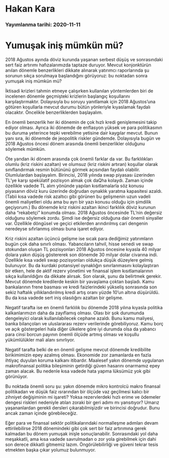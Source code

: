 # Hakan Kara

### Yayımlanma tarihi: 2020-11-11

# Yumuşak iniş mümkün mü?

2018 Ağustos ayında döviz kurunda yaşanan serbest düşüş ve sonrasındaki sert faiz artırımı hafızalarımızda taptaze duruyor. Mevcut konjonktürün anılan dönemle benzerlikleri dikkate alınarak yatırımcı raporlarında şu sorunun sıkça sorulmaya başlandığını görüyoruz: bu noktadan sonra yumuşak iniş mümkün mü?

İktisadi krizleri tahmin etmeye çalışırken kullanılan yöntemlerden biri de incelenen dönemle geçmişteki krizlerin başlangıç koşullarını karşılaştırmaktır. Dolayısıyla bu soruyu yanıtlamak için 2018 Ağustos’una götüren koşullarla mevcut durumu bütün yönleriyle kıyaslamak faydalı olacaktır. Öncelikle benzerliklerden başlayalım.

En önemli benzerlik her iki dönemin de çok hızlı kredi genişlemesini takip ediyor olması. Ayrıca iki dönemde de enflasyon yüksek ve para politikasının bu duruma yeterince tepki verebilme yetisine dair kaygılar mevcut. Bunun yanı sıra, iki dönemde de jeopolitik riskler gündemde. Dolayısıyla bugün ve 2018 Ağustos öncesi dönem arasında önemli benzerlikler olduğunu söylemek mümkün.

Öte yandan iki dönem arasında çok önemli farklar da var. Bu farklılıkları olumlu (kriz riskini azaltan) ve olumsuz (kriz riskini artıran) koşullar olarak sınıflandırmak resmin bütününü görmek açısından faydalı olabilir. Olumlulardan başlayalım. Birincisi, 2018 yılında swap piyasası üzerinden TL’ye karşı spekülatif pozisyon almak çok daQha kolaydı. Zaman içinde özellikle vadede TL alım yönünde yapılan kısıtlamalarla söz konusu piyasanın döviz kuru üzerinde doğrudan oynaklık yaratma kapasitesi azaldı. (Tabii kısa vadede risk azaltıcı gibi görünen bu gelişmenin uzun vadeli önemli maliyetleri oldu ama bu ayrı bir yazı konusu olduğu için şimdilik geçiyorum.) Bu dönemde kriz riskini azaltan ikinci farklılık döviz kurunun daha “rekabetçi” konumda olması. 2018 Ağustos öncesinde TL’nin değersiz olduğunu söylemek zordu. Şimdi ise değersiz olduğuna dair önemli sinyaller var. Özellikle döngüsel ve geçici etkilerden arındırılmış cari dengenin neredeyse sıfırlanmış olması buna işaret ediyor.

Kriz riskini azaltan üçüncü gelişme ise sıcak para dediğimiz yatırımların bugün çok daha sınırlı olması. Yabancıların tahvil, hisse senedi ve swap stokundan oluşan TL pozisyonları 2018 Ağustos öncesine kıyasla 40 milyar dolara yakın düşüş göstererek son dönemde 30 milyar dolar civarına indi. Özellikle kısa vadeli swap pozisyonları oldukça düşük düzeylere gelmiş bulunuyor. Bu da kurdaki potansiyel oynaklığın sınırlanmasını kolaylaştıran bir etken, hele de aktif rezerv yönetimi ve finansal işlem kısıtlamalarının sıkça kullanıldığını da dikkate alırsak. Son olarak, şunu da belirtmek gerekir. Mevcut dönemde kredilerde keskin bir yavaşlama çoktan başladı. Kamu bankalarının frene basması ve kredi faizlerindeki yükseliş sonrasında son sekiz haftalık yıllıklandırılmış kredi artış oranı yüzde 10’un altına düşürüldü. Bu da kısa vadede sert iniş olasılığını azaltan bir gelişme.

Negatif tarafta ise en önemli farklılık bu dönemde 2018 yılına kıyasla politika kalkanlarımızın daha da zayıflamış olması. Olası bir şok durumunda dengeleyici olarak kullanılabilecek cephane azaldı. Bunu kamu maliyesi, banka bilançoları ve uluslararası rezerv verilerinde görebiliyoruz. Kamu borç ve açık göstergeleri hala diğer ülkelere göre iyi durumda olsa da yabancı para cinsi borcun payının önemli ölçüde artmış olması ve koşullu yükümlülükler mali alanı sınırlıyor.

Negatif tarafta belki de en önemli gelişme mevcut dönemde kredibilite birikimimizin epey azalmış olması. Ekonomide zor zamanlarda en fazla ihtiyaç duyulan koruma kalkanı itibardır. Maalesef yakın dönemde uygulanan makrofinansal politika bileşiminin getirdiği güven hasarını onarmamız epey zaman alacak. Bu nedenle kısa vadede hata yapma lüksümüz yok gibi görünüyor.

Bu noktada önemli soru şu: yakın dönemde mikro kontrolcü makro finansal politikadan ve düşük faiz ısrarından bir ölçüde vaz geçilmesi kalıcı bir zihniyet değişiminin mi işareti? Yoksa rezervlerdeki hızlı erime ve ödemeler dengesi riskleri nedeniyle atılan zoraki bir geri adımı mı yansıtıyor? Umarız yaşananlardan gerekli dersleri çıkarabilmişizdir ve birincisi doğrudur. Bunu ancak zaman içinde görebileceğiz.

Eğer para ve finansal sektör politikalarındaki normalleşme adımları devam ettirilebilirse 2018 dönemindeki gibi çok sert bir faiz artırımına gerek kalmadan bu dönem yumuşak inişle sonuçlanabilir. Sonrasındaki yol daha meşakkatli, ama kısa vadede savrulmadan o zor yola girebilmek için dahi son derece dikkatli gitmemiz lazım. Öngörülebilirliği ve güveni tekrar tesis etmekten başka çıkar yolumuz bulunmuyor.

